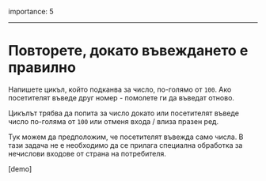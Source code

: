 importance: 5

---

# Повторете, докато въвеждането е правилно

Напишете цикъл, който подканва за число, по-голямо от `100`. Ако посетителят въведе друг номер - помолете ги да въведат отново.

Цикълът трябва да попита за число докато или посетителят въведе число по-голяма от `100` или отменя входа / влиза празен ред.

Тук можем да предположим, че посетителят въвежда само числа. В тази задача не е необходимо да се прилага специална обработка за нечислови входове от страна на потребителя.

[demo]

